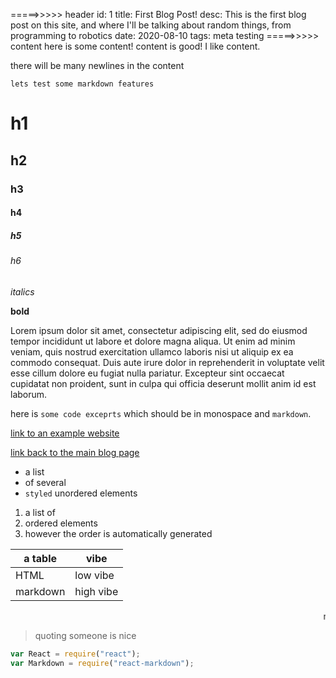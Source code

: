 =====>>>>> header
id: 1
title: First Blog Post!
desc: This is the first blog post on this site, and where I'll be talking about random things, from programming to robotics
date: 2020-08-10
tags: meta testing
=====>>>>> content
here is some content! content is good! I like content.

there will be many newlines in the content
```
lets test some markdown features
```
# h1
## h2
### h3
#### h4
##### h5
###### h6

*italics*

**bold**

Lorem ipsum dolor sit amet, consectetur adipiscing elit, sed do eiusmod tempor incididunt ut labore et dolore magna aliqua. Ut enim ad minim veniam, quis nostrud exercitation ullamco laboris nisi ut aliquip ex ea commodo consequat. Duis aute irure dolor in reprehenderit in voluptate velit esse cillum dolore eu fugiat nulla pariatur. Excepteur sint occaecat cupidatat non proident, sunt in culpa qui officia deserunt mollit anim id est laborum.

here is `some code exceprts` which should be in monospace and `markdown`.

[link to an example website](https://example.com)

[link back to the main blog page](/blog)


- a list
- of several
- `styled` unordered elements

1. a list of
1. ordered elements
1. however the order is automatically generated

| a table | vibe |
| ------- | ---- |
| HTML    | low vibe |
| markdown | high vibe |
<marquee>marquee</marquee>
> quoting someone
> is nice


```js
var React = require("react");
var Markdown = require("react-markdown");
```